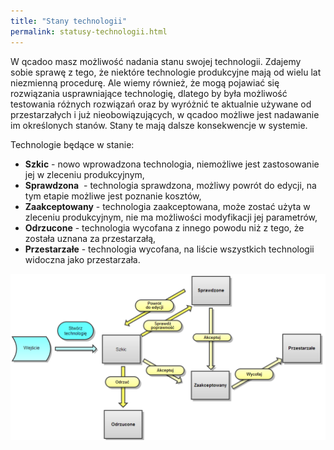 ```yaml
---
title: "Stany technologii"
permalink: statusy-technologii.html 
---
```


W qcadoo masz możliwość nadania stanu swojej technologii. Zdajemy sobie sprawę z tego, że niektóre technologie produkcyjne mają od wielu lat niezmienną procedurę. Ale wiemy również, że mogą pojawiać się rozwiązania usprawniające technologię, dlatego by była możliwość testowania różnych rozwiązań oraz by wyróżnić te aktualnie używane od przestarzałych i już nieobowiązujących, w qcadoo możliwe jest nadawanie im określonych stanów. Stany te mają dalsze konsekwencje w systemie.

Technologie będące w stanie:

- **Szkic** - nowo wprowadzona technologia, niemożliwe jest zastosowanie jej w zleceniu produkcyjnym,
- **Sprawdzona** &nbsp;- technologia sprawdzona, możliwy powrót do edycji, na tym etapie możliwe jest poznanie kosztów,
- **Zaakceptowany** - technologia zaakceptowana, może zostać użyta w zleceniu produkcyjnym, nie ma możliwości modyfikacji jej parametrów,
- **Odrzucone** - technologia wycofana z innego powodu niż z tego, że została uznana za przestarzałą,
- **Przestarzałe** - technologia wycofana, na liście wszystkich technologii widoczna jako przestarzała.

 ![](/images/Stany%20technologii.png)

